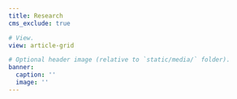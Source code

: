 ```yaml
---
title: Research
cms_exclude: true

# View.
view: article-grid

# Optional header image (relative to `static/media/` folder).
banner:
  caption: ''
  image: ''
---
```

